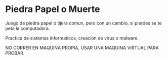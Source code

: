 # Piedra Papel o Muerte

Juego de piedra papel o tijera comun, pero con un cambio, si pierdes se te peta la computadora.

Practica de sistemas informaticos, creacion de virus o malware.

NO CORRER EN MAQUINA PROPIA, USAR UNA MAQUINA VIRTUAL PARA PROBAR.
